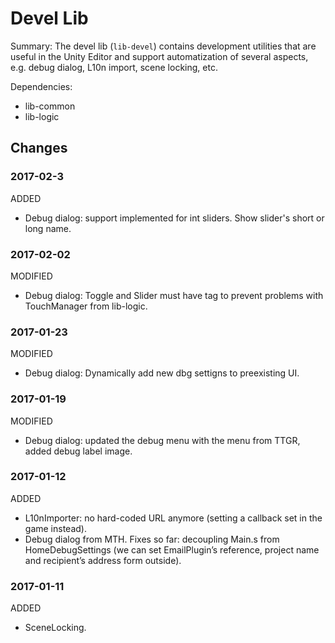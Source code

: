 # Devel Lib

Summary:
The devel lib (`lib-devel`) contains development utilities that are useful in the Unity Editor and support automatization of several aspects, e.g. debug dialog, L10n import, scene locking, etc.

Dependencies:
* lib-common
* lib-logic

## Changes

### 2017-02-3

ADDED
* Debug dialog: support implemented for int sliders. Show slider's short or long name.

### 2017-02-02

MODIFIED
* Debug dialog: Toggle and Slider must have tag to prevent problems with TouchManager from lib-logic.

### 2017-01-23

MODIFIED
* Debug dialog: Dynamically add new dbg settigns to preexisting UI.

### 2017-01-19

MODIFIED
* Debug dialog: updated the debug menu with the menu from TTGR, added debug label image.

### 2017-01-12

ADDED
* L10nImporter: no hard-coded URL anymore (setting a callback set in the game instead).
* Debug dialog from MTH. Fixes so far: decoupling Main.s from HomeDebugSettings (we can set EmailPlugin’s reference, project name and recipient’s address form outside).

### 2017-01-11

ADDED
* SceneLocking.